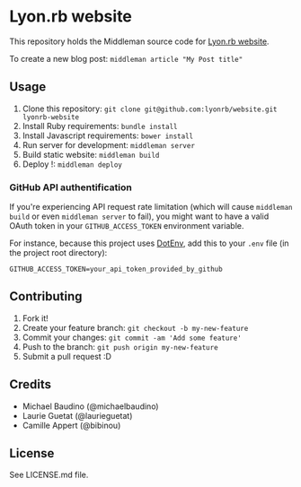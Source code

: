 # Lyon.rb website

This repository holds the Middleman source code for [Lyon.rb website](http://lyonrb.fr).

To create a new blog post: `middleman article "My Post title"`

## Usage

1. Clone this repository: `git clone git@github.com:lyonrb/website.git lyonrb-website`
2. Install Ruby requirements: `bundle install`
3. Install Javascript requirements: `bower install`
3. Run server for development: `middleman server`
4. Build static website: `middleman build`
5. Deploy !: `middleman deploy`

### GitHub API authentification

If you're experiencing API request rate limitation (which will cause `middleman build` or even `middleman server` to fail), you might want to have a valid OAuth token in your `GITHUB_ACCESS_TOKEN` environment variable.

For instance, because this project uses [DotEnv](https://github.com/bkeepers/dotenv), add this to your `.env` file (in the project root directory):
```shell
GITHUB_ACCESS_TOKEN=your_api_token_provided_by_github
```

## Contributing

1. Fork it!
2. Create your feature branch: `git checkout -b my-new-feature`
3. Commit your changes: `git commit -am 'Add some feature'`
4. Push to the branch: `git push origin my-new-feature`
5. Submit a pull request :D

## Credits

* Michael Baudino (@michaelbaudino)
* Laurie Guetat (@laurieguetat)
* Camille Appert (@bibinou)

## License

See LICENSE.md file.